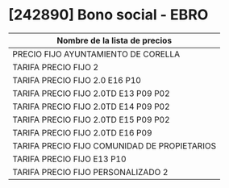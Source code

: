 # [242890] Bono social - EBRO

|     Nombre de la lista de precios            |
|----------------------------------------------|
| PRECIO FIJO AYUNTAMIENTO DE CORELLA          |
| TARIFA PRECIO FIJO 2                         |
| TARIFA PRECIO FIJO 2.0 E16 P10               |
| TARIFA PRECIO FIJO 2.0TD E13 P09 P02         |
| TARIFA PRECIO FIJO 2.0TD E14 P09 P02         |
| TARIFA PRECIO FIJO 2.0TD E15 P09 P02         |
| TARIFA PRECIO FIJO 2.0TD E16 P09             |
| TARIFA PRECIO FIJO COMUNIDAD DE PROPIETARIOS |
| TARIFA PRECIO FIJO E13 P10                   |
| TARIFA PRECIO FIJO PERSONALIZADO 2           |
